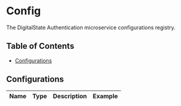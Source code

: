 # Config

The DigitalState Authentication microservice configurations registry.

## Table of Contents

- [Configurations](#configurations)

## Configurations

| Name | Type | Description | Example |
| ---- | ---- | ----------- | ------- |
